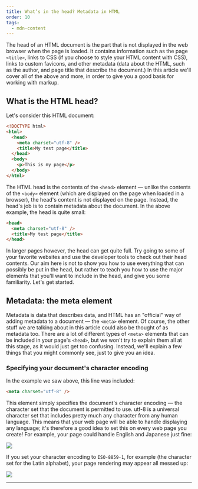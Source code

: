 ```yaml
---
title: What’s in the head? Metadata in HTML
order: 10
tags:
  - mdn-content
---
```


The head of an HTML document is the part that is not displayed in the web
browser when the page is loaded. It contains information such as the page
`<title>`, links to CSS (if you choose to style your HTML content with CSS),
links to custom favicons, and other metadata (data about the HTML, such as the
author, and page title that describe the document.) In this article we'll cover
all of the above and more, in order to give you a good basis for working with
markup.

## What is the HTML head?

Let's consider this HTML document:

```html
<!DOCTYPE html>
<html>
  <head>
    <meta charset="utf-8" />
    <title>My test page</title>
  </head>
  <body>
    <p>This is my page</p>
  </body>
</html>
```

The HTML head is the contents of the `<head>` element — unlike the contents of
the `<body>` element (which are displayed on the page when loaded in a browser),
the head's content is not displayed on the page. Instead, the head's job is to
contain metadata about the document. In the above example, the head is quite
small:

```html
<head>
  <meta charset="utf-8" />
  <title>My test page</title>
</head>
```

In larger pages however, the head can get quite full. Try going to some of your
favorite websites and use the developer tools to check out their head contents.
Our aim here is not to show you how to use everything that can possibly be put
in the head, but rather to teach you how to use the major elements that you'll
want to include in the head, and give you some familiarity. Let's get started.

## Metadata: the meta element

Metadata is data that describes data, and HTML has an "official" way of adding
metadata to a document — the `<meta>` element. Of course, the other stuff we are
talking about in this article could also be thought of as metadata too. There
are a lot of different types of `<meta>` elements that can be included in your
page's `<head>`, but we won't try to explain them all at this stage, as it would
just get too confusing. Instead, we'll explain a few things that you might
commonly see, just to give you an idea.

### Specifying your document's character encoding

In the example we saw above, this line was included:

```html
<meta charset="utf-8" />
```

This element simply specifies the document's character encoding — the character
set that the document is permitted to use. utf-8 is a universal character set
that includes pretty much any character from any human language. This means that
your web page will be able to handle displaying any language; it's therefore a
good idea to set this on every web page you create! For example, your page could
handle English and Japanese just fine:

<img src="https://mdn.mozillademos.org/files/12343/correct-encoding.png"/>

If you set your character encoding to `ISO-8859-1`, for example (the character
set for the Latin alphabet), your page rendering may appear all messed up:

<img src="https://mdn.mozillademos.org/files/12341/bad-encoding.png"/>

---
